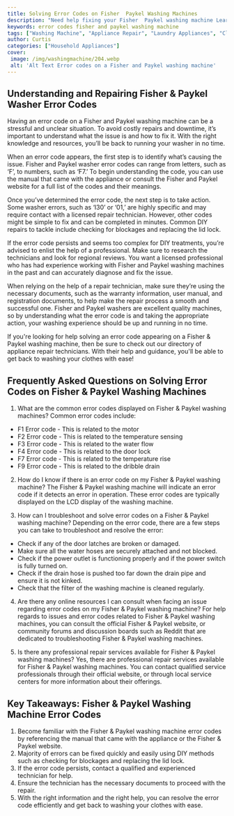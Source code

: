```yaml
---
title: Solving Error Codes on Fisher  Paykel Washing Machines
description: "Need help fixing your Fisher  Paykel washing machine Learn how to understand and troubleshoot common error codes so you can get your machine back up and running quickly"
keywords: error codes fisher and paykel washing machine
tags: ["Washing Machine", "Appliance Repair", "Laundry Appliances", "Clean Appliance", "Appliance Brand"]
author: Curtis
categories: ["Household Appliances"]
cover: 
 image: /img/washingmachine/204.webp
 alt: 'Alt Text Error codes on a Fisher and Paykel washing machine'
---
```

## Understanding and Repairing Fisher & Paykel Washer Error Codes
Having an error code on a Fisher and Paykel washing machine can be a stressful and unclear situation. To avoid costly repairs and downtime, it’s important to understand what the issue is and how to fix it. With the right knowledge and resources, you’ll be back to running your washer in no time.

When an error code appears, the first step is to identify what’s causing the issue. Fisher and Paykel washer error codes can range from letters, such as ‘F’, to numbers, such as ‘F7.’ To begin understanding the code, you can use the manual that came with the appliance or consult the Fisher and Paykel website for a full list of the codes and their meanings.

Once you’ve determined the error code, the next step is to take action. Some washer errors, such as ‘I30’ or ‘01,’ are highly specific and may require contact with a licensed repair technician. However, other codes might be simple to fix and can be completed in minutes. Common DIY repairs to tackle include checking for blockages and replacing the lid lock.

If the error code persists and seems too complex for DIY treatments, you’re advised to enlist the help of a professional. Make sure to research the technicians and look for regional reviews. You want a licensed professional who has had experience working with Fisher and Paykel washing machines in the past and can accurately diagnose and fix the issue.

When relying on the help of a repair technician, make sure they’re using the necessary documents, such as the warranty information, user manual, and registration documents, to help make the repair process a smooth and successful one. Fisher and Paykel washers are excellent quality machines, so by understanding what the error code is and taking the appropriate action, your washing experience should be up and running in no time.

If you're looking for help solving an error code appearing on a Fisher & Paykel washing machine, then be sure to check out our directory of appliance repair technicians. With their help and guidance, you'll be able to get back to washing your clothes with ease!

## Frequently Asked Questions on Solving Error Codes on Fisher & Paykel Washing Machines

1. What are the common error codes displayed on Fisher & Paykel washing machines?
Common error codes include:
- F1 Error code - This is related to the motor
- F2 Error code - This is related to the temperature sensing
- F3 Error code - This is related to the water flow
- F4 Error code - This is related to the door lock
- F7 Error code - This is related to the temperature rise
- F9 Error code - This is related to the dribble drain

2. How do I know if there is an error code on my Fisher & Paykel washing machine?
The Fisher & Paykel washing machine will indicate an error code if it detects an error in operation. These error codes are typically displayed on the LCD display of the washing machine.

3. How can I troubleshoot and solve error codes on a Fisher & Paykel washing machine?
Depending on the error code, there are a few steps you can take to troubleshoot and resolve the error:
- Check if any of the door latches are broken or damaged.
- Make sure all the water hoses are securely attached and not blocked. 
- Check if the power outlet is functioning properly and if the power switch is fully turned on.
- Check if the drain hose is pushed too far down the drain pipe and ensure it is not kinked. 
- Check that the filter of the washing machine is cleaned regularly. 

4. Are there any online resources I can consult when facing an issue regarding error codes on my Fisher & Paykel washing machine?
For help regards to issues and error codes related to Fisher & Paykel washing machines, you can consult the official Fisher & Paykel website, or community forums and discussion boards such as Reddit that are dedicated to troubleshooting Fisher & Paykel washing machines.

5. Is there any professional repair services available for Fisher & Paykel washing machines?
Yes, there are professional repair services available for Fisher & Paykel washing machines. You can contact qualified service professionals through their official website, or through local service centers for more information about their offerings.

## Key Takeaways: Fisher & Paykel Washing Machine Error Codes
1. Become familiar with the Fisher & Paykel washing machine error codes by referencing the manual that came with the appliance or the Fisher & Paykel website.
2. Majority of errors can be fixed quickly and easily using DIY methods such as checking for blockages and replacing the lid lock.
3. If the error code persists, contact a qualified and experienced technician for help.
4. Ensure the technician has the necessary documents to proceed with the repair.
5. With the right information and the right help, you can resolve the error code efficiently and get back to washing your clothes with ease.
